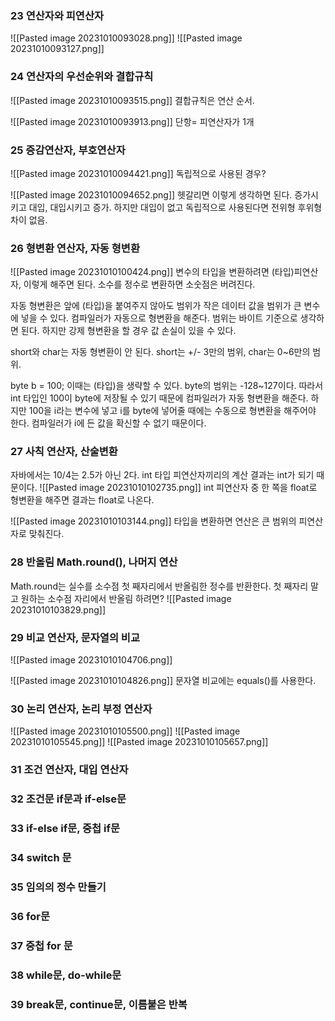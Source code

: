 ### 23 연산자와 피연산자
![[Pasted image 20231010093028.png]]
![[Pasted image 20231010093127.png]]
### 24 연산자의 우선순위와 결합규칙
![[Pasted image 20231010093515.png]]
결합규칙은 연산 순서. 

![[Pasted image 20231010093913.png]]
단항= 피연산자가 1개

### 25 증감연산자, 부호연산자
![[Pasted image 20231010094421.png]]
독립적으로 사용된 경우?

![[Pasted image 20231010094652.png]]
헷갈리면 이렇게 생각하면 된다. 증가시키고 대입, 대입시키고 증가. 하지만 대입이 없고 독립적으로 사용된다면 전위형 후위형 차이 없음.

### 26 형변환 연산자, 자동 형변환
![[Pasted image 20231010100424.png]]
변수의 타입을 변환하려면 (타입)피연산자, 이렇게 해주면 된다.
소수를 정수로 변환하면 소숫점은 버려진다. 

자동 형변환은 앞에 (타입)을 붙여주지 않아도 범위가 작은 데이터 값을 범위가 큰 변수에 넣을 수 있다. 컴파일러가 자동으로 형변환을 해준다. 범위는 바이트 기준으로 생각하면 된다. 하지만 강제 형변환을 할 경우 값 손실이 있을 수 있다.

short와 char는 자동 형변환이 안 된다. short는 +/- 3만의 범위, char는 0~6만의 범위.

byte b = 100;
이때는 (타입)을 생략할 수 있다. byte의 범위는 -128~127이다. 따라서 int 타입인 100이 byte에 저장될 수 있기 때문에 컴파일러가 자동 형변환을 해준다. 하지만 100을 i라는 변수에 넣고 i를 byte에 넣어줄 때에는 수동으로 형변환을 해주어야 한다. 컴파일러가 i에 든 값을 확신할 수 없기 때문이다.

### 27 사칙 연산자, 산술변환
자바에서는 10/4는 2.5가 아닌 2다. int 타입 피연산자끼리의 계산 결과는 int가 되기 때문이다. 
![[Pasted image 20231010102735.png]]
int 피연산자 중 한 쪽을 float로 형변환을 해주면 결과는 float로 나온다.

![[Pasted image 20231010103144.png]]
타입을 변환하면 연산은 큰 범위의 피연산자로 맞춰진다. 

### 28 반올림 Math.round(), 나머지 연산
Math.round는 실수를 소수점 첫 째자리에서 반올림한 정수를 반환한다.
첫 째자리 말고 원하는 소수점 자리에서 반올림 하려면?
![[Pasted image 20231010103829.png]]


### 29 비교 연산자, 문자열의 비교
![[Pasted image 20231010104706.png]]

![[Pasted image 20231010104826.png]]
문자열 비교에는 equals()를 사용한다.

### 30 논리 연산자, 논리 부정 연산자
![[Pasted image 20231010105500.png]]
![[Pasted image 20231010105545.png]]
![[Pasted image 20231010105657.png]]


### 31 조건 연산자, 대입 연산자

### 32 조건문 if문과 if-else문

### 33 if-else if문, 중첩 if문

### 34 switch 문

### 35 임의의 정수 만들기

### 36 for문

### 37 중첩 for 문

### 38 while문, do-while문

### 39 break문, continue문, 이름붙은 반복





